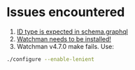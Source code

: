# Issues encountered

1. [ID type is expected in schema.graphql](https://github.com/facebook/relay/issues/1880)
2. [Watchman needs to be installed!](https://askubuntu.com/questions/1040612/how-to-install-watchman-on-ubuntu-18-04-for-react-native-error-in-make-command)
3. Watchman v4.7.0 make fails. Use: 
```bash
./configure --enable-lenient
```